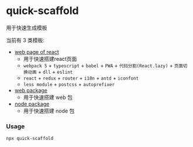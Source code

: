 # quick-scaffold

用于快速生成模板    

当前有 3 类模板:
- [web page of react](./template-web-page-react/README.md)
    - 用于快速搭建react页面
    - `webpack 5` + `typescript` + `babel` + `PWA` + `代码分割(React.lazy)` + `页面切换动画` + `dll` + `eslint`
    - `react` + `redux` + `router` + `i18n` + `antd` + `iconfont`
    - `less module` + `postcss` + `autoprefixer`
- [web package](./template-package-web/README.md)
    - 用于快速搭建 web 包
- [node package](./template-package-node/README.md)
    - 用于快速搭建 node 包

### Usage
```
npx quick-scaffold
```
